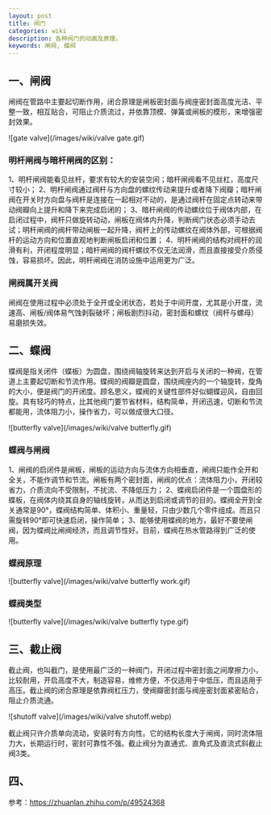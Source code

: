 ```yaml
---
layout: post
title: 阀门
categories: wiki
description: 各种阀门的动画及原理。
keywords: 闸阀, 蝶阀
---
```


## 一、闸阀

闸阀在管路中主要起切断作用，闭合原理是闸板密封面与阀座密封面高度光洁、平整一致，相互贴合，可阻止介质流过，并依靠顶模、弹簧或闸板的模形，来增强密封效果。

![gate valve](/images/wiki/valve gate.gif)

### 明杆闸阀与暗杆闸阀的区别：

1、明杆闸阀能看见丝杆，要求有较大的安装空间；暗杆闸阀看不见丝杠，高度尺寸较小；
2、明杆闸阀通过阀杆与方向盘的螺纹传动来提升或者降下阀瓣；暗杆闸阀在开关时方向盘与阀杆是连接在一起相对不动的，是通过阀杆在固定点转动来带动阀瓣向上提升和降下来完成启闭的；
3、暗杆闸阀的传动螺纹位于阀体内部，在启闭过程中，阀杆只做旋转动动，闸板在阀体内升降，判断阀门状态必须手动去试；明杆闸阀的阀杆带动闸板一起升降，阀杆上的传动螺纹在阀体外部，可根据阀杆的运动方向和位置直观地判断闸板启闭和位置；
4、明杆闸阀的结构对阀杆的润滑有利，开闭程度明显；暗杆闸阀的阀杆螺纹不仅无法润滑，而且直接接受介质侵蚀，容易损坏。因此，明杆闸阀在消防设施中运用更为广泛。

### 闸阀属开关阀

闸阀在使用过程中必须处于全开或全闭状态，若处于中间开度，尤其是小开度，流速高、闸板/阀体易气蚀剥裂破坏；闸板剧烈抖动，密封面和螺纹（阀杆与螺母）易磨损失效。

## 二、蝶阀

蝶阀是指关闭件（蝶板）为圆盘，围绕阀轴旋转来达到开启与关闭的一种阀，在管道上主要起切断和节流作用。蝶阀的阀瓣是圆盘，围绕阀座内的一个轴旋转，旋角的大小，便是阀门的开闭度。顾名思义，蝶阀的关键性部件好似蝴蝶迎风，自由回旋。具有轻巧的特点，比其他阀门要节省材料，结构简单，开闭迅速，切断和节流都能用，流体阻力小，操作省力，可以做成很大口径。

![butterfly valve](/images/wiki/valve butterfly.gif)

### 蝶阀与闸阀

1、闸阀的启闭件是闸板，闸板的运动方向与流体方向相垂直，闸阀只能作全开和全关，不能作调节和节流。闸板有两个密封面，闸阀的优点：流体阻力小，开闭较省力，介质流向不受限制，不扰流、不降低压力；
2、蝶阀启闭件是一个圆盘形的蝶板，在阀体内绕其自身的轴线旋转，从而达到启闭或调节的目的。蝶阀全开到全关通常是90°，蝶阀结构简单、体积小、重量轻，只由少数几个零件组成。而且只需旋转90°即可快速启闭，操作简单；
3、能够使用蝶阀的地方，最好不要使闸阀，因为蝶阀比闸阀经济，而且调节性好。目前，蝶阀在热水管路得到广泛的使用。

### 蝶阀原理

![butterfly valve](/images/wiki/valve butterfly work.gif)

### 蝶阀类型

![butterfly valve](/images/wiki/valve butterfly type.gif)

## 三、截止阀

截止阀，也叫截门，是使用最广泛的一种阀门，开闭过程中密封面之间摩擦力小，比较耐用，开启高度不大，制造容易，维修方便，不仅适用于中低压，而且适用于高压。截止阀的闭合原理是依靠阀杠压力，使阀瓣密封面与阀座密封面紧密贴合，阻止介质流通。

![shutoff valve](/images/wiki/valve shutoff.webp)

截止阀只许介质单向流动，安装时有方向性。它的结构长度大于闸阀，同时流体阻力大，长期运行时，密封可靠性不强。截止阀分为直通式、直角式及直流式斜截止阀3类。

## 四、

参考：<https://zhuanlan.zhihu.com/p/49524368>
